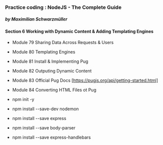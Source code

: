### Practice coding : NodeJS - The Complete Guide
##### by Maximilian Schwarzmüller
#### Section 6 Working with Dynamic Content & Adding Templating Engines
  * Module  79 Sharing Data Across Requests  & Users
  * Module  80 Templating Engines 
  * Module  81 Install & Implementing Pug
  * Module  82 Outputing Dynamic Content
  * Module  83 Official Pug Docs  [https://pugjs.org/api/getting-started.html]
  * Module  84 Converting HTML Files ot Pug


 * npm init -y
 * npm install --save-dev nodemon
 * npm install --save express
 * npm install --save body-parser
 * npm install --save express-handlebars